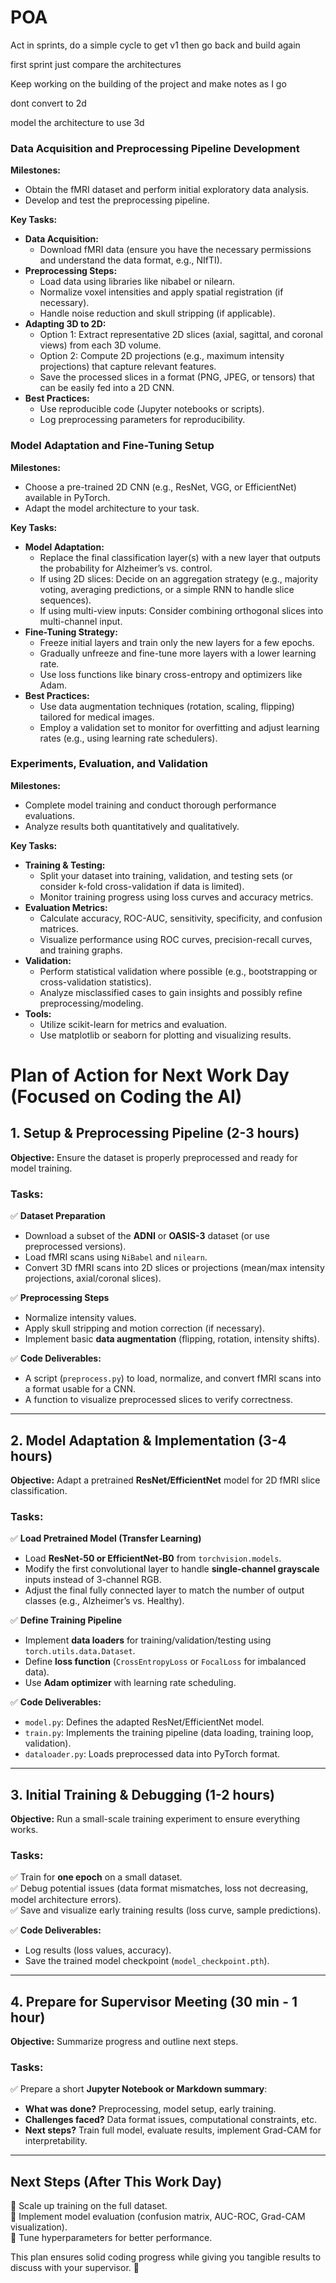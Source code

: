 # POA

Act in sprints, do a simple cycle to get v1 then go back and build again

first sprint just compare the architectures

Keep working on the building of the project and make notes as I go

dont convert to 2d

model the architecture to use 3d

### Data Acquisition and Preprocessing Pipeline Development

**Milestones:**

- Obtain the fMRI dataset and perform initial exploratory data analysis.
- Develop and test the preprocessing pipeline.

**Key Tasks:**

- **Data Acquisition:**
  - Download fMRI data (ensure you have the necessary permissions and understand the data format, e.g., NIfTI).
- **Preprocessing Steps:**
  - Load data using libraries like nibabel or nilearn.
  - Normalize voxel intensities and apply spatial registration (if necessary).
  - Handle noise reduction and skull stripping (if applicable).
- **Adapting 3D to 2D:**
  - Option 1: Extract representative 2D slices (axial, sagittal, and coronal views) from each 3D volume.
  - Option 2: Compute 2D projections (e.g., maximum intensity projections) that capture relevant features.
  - Save the processed slices in a format (PNG, JPEG, or tensors) that can be easily fed into a 2D CNN.
- **Best Practices:**
  - Use reproducible code (Jupyter notebooks or scripts).
  - Log preprocessing parameters for reproducibility.

### Model Adaptation and Fine-Tuning Setup

**Milestones:**

- Choose a pre-trained 2D CNN (e.g., ResNet, VGG, or EfficientNet) available in PyTorch.
- Adapt the model architecture to your task.

**Key Tasks:**

- **Model Adaptation:**
  - Replace the final classification layer(s) with a new layer that outputs the probability for Alzheimer’s vs. control.
  - If using 2D slices: Decide on an aggregation strategy (e.g., majority voting, averaging predictions, or a simple RNN to handle slice sequences).
  - If using multi-view inputs: Consider combining orthogonal slices into multi-channel input.
- **Fine-Tuning Strategy:**
  - Freeze initial layers and train only the new layers for a few epochs.
  - Gradually unfreeze and fine-tune more layers with a lower learning rate.
  - Use loss functions like binary cross-entropy and optimizers like Adam.
- **Best Practices:**
  - Use data augmentation techniques (rotation, scaling, flipping) tailored for medical images.
  - Employ a validation set to monitor for overfitting and adjust learning rates (e.g., using learning rate schedulers).

### Experiments, Evaluation, and Validation

**Milestones:**

- Complete model training and conduct thorough performance evaluations.
- Analyze results both quantitatively and qualitatively.

**Key Tasks:**

- **Training & Testing:**
  - Split your dataset into training, validation, and testing sets (or consider k-fold cross-validation if data is limited).
  - Monitor training progress using loss curves and accuracy metrics.
- **Evaluation Metrics:**
  - Calculate accuracy, ROC-AUC, sensitivity, specificity, and confusion matrices.
  - Visualize performance using ROC curves, precision-recall curves, and training graphs.
- **Validation:**
  - Perform statistical validation where possible (e.g., bootstrapping or cross-validation statistics).
  - Analyze misclassified cases to gain insights and possibly refine preprocessing/modeling.
- **Tools:**
  - Utilize scikit-learn for metrics and evaluation.
  - Use matplotlib or seaborn for plotting and visualizing results.

# **Plan of Action for Next Work Day (Focused on Coding the AI)**

## **1. Setup & Preprocessing Pipeline (2-3 hours)**

**Objective:** Ensure the dataset is properly preprocessed and ready for model training.

### **Tasks:**

✅ **Dataset Preparation**

- Download a subset of the **ADNI** or **OASIS-3** dataset (or use preprocessed versions).
- Load fMRI scans using `NiBabel` and `nilearn`.
- Convert 3D fMRI scans into 2D slices or projections (mean/max intensity projections, axial/coronal slices).

✅ **Preprocessing Steps**

- Normalize intensity values.
- Apply skull stripping and motion correction (if necessary).
- Implement basic **data augmentation** (flipping, rotation, intensity shifts).

✅ **Code Deliverables:**

- A script (`preprocess.py`) to load, normalize, and convert fMRI scans into a format usable for a CNN.
- A function to visualize preprocessed slices to verify correctness.

---

## **2. Model Adaptation & Implementation (3-4 hours)**

**Objective:** Adapt a pretrained **ResNet/EfficientNet** model for 2D fMRI slice classification.

### **Tasks:**

✅ **Load Pretrained Model (Transfer Learning)**

- Load **ResNet-50 or EfficientNet-B0** from `torchvision.models`.
- Modify the first convolutional layer to handle **single-channel grayscale** inputs instead of 3-channel RGB.
- Adjust the final fully connected layer to match the number of output classes (e.g., Alzheimer’s vs. Healthy).

✅ **Define Training Pipeline**

- Implement **data loaders** for training/validation/testing using `torch.utils.data.Dataset`.
- Define **loss function** (`CrossEntropyLoss` or `FocalLoss` for imbalanced data).
- Use **Adam optimizer** with learning rate scheduling.

✅ **Code Deliverables:**

- `model.py`: Defines the adapted ResNet/EfficientNet model.
- `train.py`: Implements the training pipeline (data loading, training loop, validation).
- `dataloader.py`: Loads preprocessed data into PyTorch format.

---

## **3. Initial Training & Debugging (1-2 hours)**

**Objective:** Run a small-scale training experiment to ensure everything works.

### **Tasks:**

✅ Train for **one epoch** on a small dataset.  
✅ Debug potential issues (data format mismatches, loss not decreasing, model architecture errors).  
✅ Save and visualize early training results (loss curve, sample predictions).

✅ **Code Deliverables:**

- Log results (loss values, accuracy).
- Save the trained model checkpoint (`model_checkpoint.pth`).

---

## **4. Prepare for Supervisor Meeting (30 min - 1 hour)**

**Objective:** Summarize progress and outline next steps.

### **Tasks:**

✅ Prepare a short **Jupyter Notebook or Markdown summary**:

- **What was done?** Preprocessing, model setup, early training.
- **Challenges faced?** Data format issues, computational constraints, etc.
- **Next steps?** Train full model, evaluate results, implement Grad-CAM for interpretability.

---

## **Next Steps (After This Work Day)**

🔹 Scale up training on the full dataset.  
🔹 Implement model evaluation (confusion matrix, AUC-ROC, Grad-CAM visualization).  
🔹 Tune hyperparameters for better performance.

This plan ensures solid coding progress while giving you tangible results to discuss with your supervisor. 🚀
